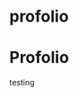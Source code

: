 # profolio

<!DOCTYPE html>
<html>
<head>
  <meta charset="UTF-8">
  <meta name="viewport" content="width=device-width">
  <title>Profolio</title>
  <link rel="stylesheet" href="https://cdnjs.cloudflare.com/ajax/libs/marx/2.0.4/marx.css">
</head>

<body>
<main>
  <h1>Profolio</h1>
  <p>testing</p>
</main>

</body>
</html>
